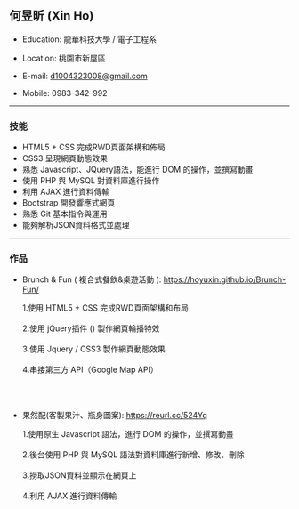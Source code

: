 
## 何昱昕 (Xin Ho)

  - Education: 龍華科技大學 / 電子工程系

  - Location: 桃園市新屋區

  - E-mail: d1004323008@gmail.com

  - Mobile: 0983-342-992

  <hr>

### 技能

  - HTML5 + CSS 完成RWD頁面架構和佈局
  - CSS3 呈現網頁動態效果
  - 熟悉 Javascript、JQuery語法，能進行 DOM 的操作，並撰寫動畫
  - 使用 PHP 與 MySQL 對資料庫進行操作  
  - 利用 AJAX 進行資料傳輸
  - Bootstrap 開發響應式網頁
  - 熟悉 Git 基本指令與運用
  - 能夠解析JSON資料格式並處理
  <hr>


### 作品

 - Brunch & Fun ( 複合式餐飲&桌遊活動 ): https://hoyuxin.github.io/Brunch-Fun/
 
     1.使用 HTML5 + CSS 完成RWD頁面架構和布局<br/><br/>
     2.使用 jQuery插件 () 製作網頁輪播特效<br/><br/>
     3.使用 Jquery / CSS3 製作網頁動態效果<br/><br/>
     4.串接第三方 API（Google Map API）

<br/><br/>

  - 果然配(客製果汁、瓶身圖案): https://reurl.cc/524Yq

     1.使用原生 Javascript 語法，進行 DOM 的操作，並撰寫動畫<br/><br/>
     2.後台使用 PHP 與 MySQL 語法對資料庫進行新增、修改、刪除<br/><br/>
     3.撈取JSON資料並顯示在網頁上<br/><br/>
     4.利用 AJAX 進行資料傳輸<br/><br/>

<br/><br/>

